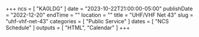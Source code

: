 +++
ncs = [ "KA0LDG" ]
date = "2023-10-22T21:00:00-05:00"
publishDate = "2022-12-20"
endTime = ""
location = ""
title = "UHF/VHF Net 43"
slug = "uhf-vhf-net-43"
categories = [ "Public Service" ]
dates = [ "NCS Schedule" ]
outputs = [ "HTML", "Calendar" ]
+++
